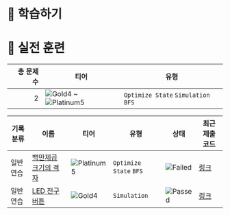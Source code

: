 # 📖 학습하기

# 🥇 실전 훈련
|총 문제 수|티어|유형|
|---:|---|---|
|2|![Gold4][g4] ~ ![Platinum5][p5]|`Optimize State` `Simulation` `BFS`|

|기록분류|이름|티어|유형|상태|최근 제출 코드|
|---|---|---|---|---|---|
|일반 연습|[백만제곱 크기의 격자](https://www.codetree.ai/training-field/search/problems/a-grid-that's-a-million-square)|![Platinum5][p5]|`Optimize State` `BFS`|![Failed][failed]|[링크](https://github.com/lim-it-err/codetree-TILs/blob/main/240201/%EB%B0%B1%EB%A7%8C%EC%A0%9C%EA%B3%B1%20%ED%81%AC%EA%B8%B0%EC%9D%98%20%EA%B2%A9%EC%9E%90/a-grid-that's-a-million-square.py)|
|일반 연습|[LED 전구 버튼](https://www.codetree.ai/training-field/search/problems/led-bulb-button)|![Gold4][g4]|`Simulation`|![Passed][passed]|[링크](https://github.com/lim-it-err/codetree-TILs/blob/main/240201/LED%20%EC%A0%84%EA%B5%AC%20%EB%B2%84%ED%8A%BC/led-bulb-button.py)|










[b5]: https://img.shields.io/badge/Bronze_5-%235D3E31.svg
[b4]: https://img.shields.io/badge/Bronze_4-%235D3E31.svg
[b3]: https://img.shields.io/badge/Bronze_3-%235D3E31.svg
[b2]: https://img.shields.io/badge/Bronze_2-%235D3E31.svg
[b1]: https://img.shields.io/badge/Bronze_1-%235D3E31.svg
[s5]: https://img.shields.io/badge/Silver_5-%23394960.svg
[s4]: https://img.shields.io/badge/Silver_4-%23394960.svg
[s3]: https://img.shields.io/badge/Silver_3-%23394960.svg
[s2]: https://img.shields.io/badge/Silver_2-%23394960.svg
[s1]: https://img.shields.io/badge/Silver_1-%23394960.svg
[g5]: https://img.shields.io/badge/Gold_5-%23FFC433.svg
[g4]: https://img.shields.io/badge/Gold_4-%23FFC433.svg
[g3]: https://img.shields.io/badge/Gold_3-%23FFC433.svg
[g2]: https://img.shields.io/badge/Gold_2-%23FFC433.svg
[g1]: https://img.shields.io/badge/Gold_1-%23FFC433.svg
[p5]: https://img.shields.io/badge/Platinum_5-%2376DDD8.svg
[p4]: https://img.shields.io/badge/Platinum_4-%2376DDD8.svg
[p3]: https://img.shields.io/badge/Platinum_3-%2376DDD8.svg
[p2]: https://img.shields.io/badge/Platinum_2-%2376DDD8.svg
[p1]: https://img.shields.io/badge/Platinum_1-%2376DDD8.svg
[passed]: https://img.shields.io/badge/Passed-%23009D27.svg
[failed]: https://img.shields.io/badge/Failed-%23D24D57.svg
[easy]: https://img.shields.io/badge/쉬움-%235cb85c.svg?for-the-badge
[medium]: https://img.shields.io/badge/보통-%23FFC433.svg?for-the-badge
[hard]: https://img.shields.io/badge/어려움-%23D24D57.svg?for-the-badge